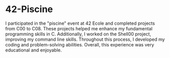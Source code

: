 # 42-Piscine
I participated in the "piscine" event at 42 Ecole and completed projects from C00 to C08. 
These projects helped me enhance my fundamental programming skills in C. Additionally, I worked on the Shell00 project, improving my command line skills. 
Throughout this process, I developed my coding and problem-solving abilities. Overall, this experience was very educational and enjoyable.
